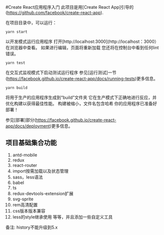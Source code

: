 <!--
 * @Author: wangfeng
 * @Date: 1985-10-26 16:15:00
 * @LastAuthor: wangfeng
 * @lastTime: 2021-01-18 19:43:51
 * @FilePath: /yit-h5/Users/wangfeng/work/reactnew-demo/README.md
 * @Description: 说明文档
-->
#Create React应用程序入门
此项目是用[Create React App]引导的(https://github.com/facebook/create-react-app).

在项目目录中，可以运行：

`yarn start`

以开发模式运行应用程序
打开[http://localhost:3000](http://localhost：3000）在浏览器中查看。
如果进行编辑，页面将重新加载
您还将在控制台中看到任何lint错误。



`yarn test`

在交互式监视模式下启动测试运行程序
参见[运行测试]一节(https://facebook.github.io/create-react-app/docs/running-tests)更多信息。

`yarn build`

将用于生产的应用程序生成到“build”文件夹
它在生产模式下正确地进行反应，并优化构建以获得最佳性能。
构建被缩小，文件名包含哈希
你的应用程序已准备好部署！


参见[部署]部分(https://facebook.github.io/create-react-app/docs/deployment)更多信息。

## 项目基础集合功能
1. antd-mobile
2. redux
3. react-router
4. import按需加载以及状态管理
5. sass，less语法
6. babel
7. ts
8. redux-devtools-extension扩展
9. svg-sprite
10. rem高清配置
11. css版本版本兼容
12. less的style继承使用
等等，并且添加一些自定义工具


备注: history不能升级到5.x